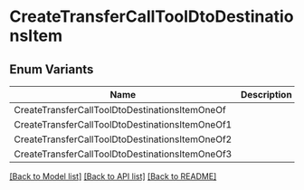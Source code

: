 # CreateTransferCallToolDtoDestinationsItem

## Enum Variants

| Name | Description |
|---- | -----|
| CreateTransferCallToolDtoDestinationsItemOneOf |  |
| CreateTransferCallToolDtoDestinationsItemOneOf1 |  |
| CreateTransferCallToolDtoDestinationsItemOneOf2 |  |
| CreateTransferCallToolDtoDestinationsItemOneOf3 |  |

[[Back to Model list]](../README.md#documentation-for-models) [[Back to API list]](../README.md#documentation-for-api-endpoints) [[Back to README]](../README.md)


